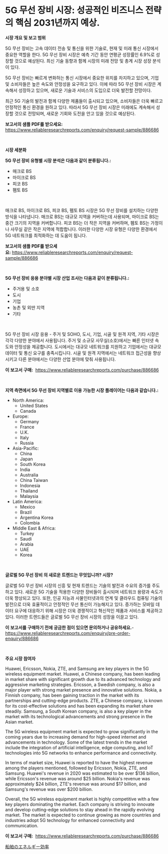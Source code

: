<p><h1>5G 무선 장비 시장: 성공적인 비즈니스 전략의 핵심 2031년까지 예상.</h1></p><p><strong>시장 개요 및 보고 범위</strong></p>
<p><p>5G 무선 장비는 고속 데이터 전송 및 통신을 위한 기술로, 현재 및 미래 통신 시장에서 중요한 역할을 한다. 5G 무선 장비 시장은 예측 기간 동안 연평균 성장률인 6.9%로 성장할 것으로 예상된다. 최신 기술 동향과 함께 시장의 미래 전망 및 총계 시장 성장 분석이 있다.</p><p>5G 무선 장비는 빠르게 변화하는 통신 시장에서 중요한 위치를 차지하고 있으며, 기업 및 소비자들은 높은 속도와 안정성을 요구하고 있다. 이에 따라 5G 무선 장비 시장은 계속해서 성장하고 있으며, 새로운 기술과 서비스의 도입으로 더욱 발전할 전망이다.</p><p>최근 5G 기술의 발전과 함께 다양한 제품들이 출시되고 있으며, 소비자들은 더욱 빠르고 안정적인 통신 환경을 원하고 있다. 따라서 5G 무선 장비 시장은 미래에도 계속해서 성장할 것으로 전망되며, 새로운 기회와 도전을 안고 있을 것으로 예상된다.</p></p>
<p><strong>보고서의 샘플 PDF를 받으세요:</strong> <a href="https://www.reliableresearchreports.com/enquiry/request-sample/886686">https://www.reliableresearchreports.com/enquiry/request-sample/886686</a></p>
<p>&nbsp;</p>
<p><strong>시장 세분화</strong></p>
<p><strong>5G 무선 장비 유형별 시장 분석은 다음과 같이 분류됩니다.:</strong></p>
<p><ul><li>매크로 BS</li><li>마이크로 BS</li><li>피코 BS</li><li>펨토 BS</li></ul></p>
<p>&nbsp;</p>
<p><p>매크로 BS, 마이크로 BS, 피코 BS, 펨토 BS 시장은 5G 무선 장비를 설치하는 다양한 방식을 나타냅니다. 매크로 BS는 대규모 지역을 커버하는데 사용되며, 마이크로 BS는 중간 크기의 지역을 커버합니다. 피코 BS는 더 작은 지역을 커버하며, 펨토 BS는 가정이나 사무실 같은 작은 지역에 적합합니다. 이러한 다양한 시장 유형은 다양한 환경에서 5G 네트워크를 최적화하는 데 도움이 됩니다.</p></p>
<p><strong>보고서의 샘플 PDF를 받으세요:</strong>&nbsp;<a href="https://www.reliableresearchreports.com/enquiry/request-sample/886686">https://www.reliableresearchreports.com/enquiry/request-sample/886686</a></p>
<p>&nbsp;</p>
<p><strong> 5G 무선 장비 응용 분야별 시장 산업 조사는 다음과 같이 분류됩니다.:</strong></p>
<p><ul><li>주거용 및 소호</li><li>도시</li><li>기업</li><li>농촌 및 외딴 지역</li><li>기타</li></ul></p>
<p>&nbsp;</p>
<p><p>5G 무선 장비 시장 응용 - 주거 및 SOHO, 도시, 기업, 시골 및 원격 지역, 기타 시장은 각각 다양한 분야에서 사용됩니다. 주거 및 소규모 사무실(소호)에서는 빠른 인터넷 속도와 안정성을 제공합니다. 도시에서는 대규모 네트워크를 지원하고 기업에서는 대규모 데이터 및 통신 요구를 충족시킵니다. 시골 및 원격 지역에서는 네트워크 접근성을 향상시키고 다른 분야에서는 다양한 산업 분야에 맞춰 사용됩니다.</p></p>
<p><strong>이 보고서 구매:</strong>&nbsp; <a href="https://www.reliableresearchreports.com/purchase/886686">https://www.reliableresearchreports.com/purchase/886686</a></p>
<p>&nbsp;</p>
<p><strong>지역 측면에서 5G 무선 장비 지역별로 이용 가능한 시장 플레이어는 다음과 같습니다.:</strong></p>
<p><ul>
    <li>
        North America:
        <ul>
            <li>United States</li>
            <li>Canada</li>
        </ul>
    </li>
    <li>
        Europe:
        <ul>
            <li>Germany</li>
            <li>France</li>
            <li>U.K.</li>
            <li>Italy</li>
            <li>Russia</li>
        </ul>
    </li>
    <li>
        Asia-Pacific:
        <ul>
            <li>China</li>
            <li>Japan</li>
            <li>South Korea</li>
            <li>India</li>
            <li>Australia</li>
            <li>China Taiwan</li>
            <li>Indonesia</li>
            <li>Thailand</li>
            <li>Malaysia</li>
        </ul>
    </li>
    <li>
        Latin America:
        <ul>
            <li>Mexico</li>
            <li>Brazil</li>
            <li>Argentina Korea</li>
            <li>Colombia</li>
        </ul>
    </li>
    <li>
        Middle East & Africa:
        <ul>
            <li>Turkey</li>
            <li>Saudi</li>
            <li>Arabia</li>
            <li>UAE</li>
            <li>Korea</li>
        </ul>
    </li>
    </ul></p>
<p>&nbsp;</p>
<p><strong>글로벌 5G 무선 장비 의 새로운 트렌드는 무엇입니까? 시장?</strong></p>
<p><p>글로벌 5G 무선 장비 시장의 신흥 및 현재 트렌드는 기술의 발전과 수요의 증가를 주도하고 있다. 새로운 5G 기술을 적용한 다양한 장비들이 출시되며 네트워크 용량과 속도가 더욱 향상되고 있다. 또한, 인공 지능과 사물인터넷과의 연계 및 클라우드 컴퓨팅 기술의 발전으로 더욱 효율적이고 안정적인 무선 통신이 가능해지고 있다. 증가하는 모바일 데이터 요구에 대응하기 위해 시장은 더욱 경쟁적이고 혁신적인 제품과 서비스를 제공하고 있다. 이러한 트렌드들은 글로벌 5G 무선 장비 시장의 성장을 이끌고 있다.</p></p>
<p><strong>이 보고서를 구매하기 전에 궁금한 점이 있으면 문의하거나 공유하세요.</strong>- <a href="https://www.reliableresearchreports.com/enquiry/pre-order-enquiry/886686">https://www.reliableresearchreports.com/enquiry/pre-order-enquiry/886686</a></p>
<p>&nbsp;</p>
<p><strong>주요 시장 참여자</strong></p>
<p><p>Huawei, Ericsson, Nokia, ZTE, and Samsung are key players in the 5G wireless equipment market. Huawei, a Chinese company, has been leading in market share with significant growth due to its advanced technology and aggressive marketing strategies. Ericsson, a Swedish company, is also a major player with strong market presence and innovative solutions. Nokia, a Finnish company, has been gaining traction in the market with its partnerships and cutting-edge products. ZTE, a Chinese company, is known for its cost-effective solutions and has been expanding its market share steadily. Samsung, a South Korean company, is also a key player in the market with its technological advancements and strong presence in the Asian market.</p><p>The 5G wireless equipment market is expected to grow significantly in the coming years due to increasing demand for high-speed internet and advancements in technology. Some of the latest trends in the market include the integration of artificial intelligence, edge computing, and IoT technologies into 5G networks to enhance performance and connectivity.</p><p>In terms of market size, Huawei is reported to have the highest revenue among the players mentioned, followed by Ericsson, Nokia, ZTE, and Samsung. Huawei's revenue in 2020 was estimated to be over $136 billion, while Ericsson's revenue was around $25 billion. Nokia's revenue was approximately $24 billion, ZTE's revenue was around $17 billion, and Samsung's revenue was over $200 billion.</p><p>Overall, the 5G wireless equipment market is highly competitive with a few key players dominating the market. Each company is striving to innovate and develop cutting-edge solutions to stay ahead in the rapidly evolving market. The market is expected to continue growing as more countries and industries adopt 5G technology for enhanced connectivity and communication.</p></p>
<p><strong>이 보고서 구매:</strong>&nbsp;&nbsp;<a href="https://www.reliableresearchreports.com/purchase/886686">https://www.reliableresearchreports.com/purchase/886686</a></p>
<p><p><a href="https://github.com/Sophiaard2003/Market-Research-Report-List-1/blob/main/499364617416.md">船舶のエネルギー効率</a></p></p>
